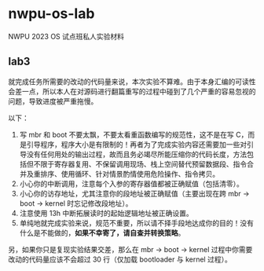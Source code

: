 # nwpu-os-lab

NWPU 2023 OS 试点班私人实验材料

## lab3

就完成任务所需要的改动的代码量来说，本次实验不算难。由于本身汇编的可读性会差一点，所以本人在对源码进行翻篇重写的过程中碰到了几个严重的容易忽视的问题，导致进度被严重拖慢。

以下：

1. 写 mbr 和 boot 不要太飘，不要太看重函数编写的规范性，这不是在写 C，而是引导程序，程序大小是有限制的！再者为了完成实验内容还需要加一些对引导没有任何用处的输出过程，故而且务必竭尽所能压缩你的代码长度，方法包括但不限于寄存器复用、不保留调用现场、栈上空间替代预留数据段、指令合并及重排序、使用循环、针对情景酌情使用危险操作、指令拷贝。
2. 小心你的中断调用，注意每个入参的寄存器值都被正确赋值（包括清零）。
3. 小心你的访存地址，尤其注意你的段地址被正确赋值（主要出现在跨 mbr -> boot -> kernel 时忘记修改段地址）。
4. 注意使用 13h 中断拓展读时的起始逻辑地址被正确设置。
5. 单纯地就完成实验来说，规范不重要，所以请不择手段地达成你的目的！没有什么是不能做的，**如果不幸寄了，请自查并转换策略**。

另，如果你只是复现实验结果交差，那么在 mbr -> boot -> kernel 过程中你需要改动的代码量应该不会超过 30 行（仅加载 bootloader 与 kernel 过程）。
